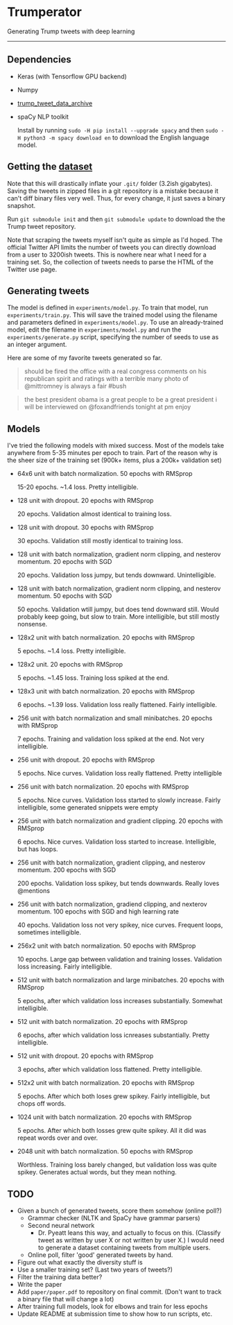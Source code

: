 # Trumperator

Generating Trump tweets with deep learning

---

## Dependencies

* Keras (with Tensorflow GPU backend)
* Numpy
* [trump_tweet_data_archive](http://www.trumptwitterarchive.com/)
* spaCy NLP toolkit

  Install by running `sudo -H pip install --upgrade spacy` and then `sudo -H python3 -m spacy download en` to download the English language model.

## Getting the [dataset](https://github.com/bpb27/trump_tweet_data_archive)

Note that this will drastically inflate your `.git/` folder (3.2ish gigabytes). Saving the tweets in zipped files in a git repository is a mistake because it can't diff binary files very well. Thus, for every change, it just saves a binary snapshot.

Run `git submodule init` and then `git submodule update` to download the the Trump tweet repository.

Note that scraping the tweets myself isn't quite as simple as I'd hoped. The official Twitter API limits the number of tweets you can directly download from a user to 3200ish tweets. This is nowhere near what I need for a training set. So, the collection of tweets needs to parse the HTML of the Twitter use page.

## Generating tweets

The model is defined in `experiments/model.py`. To train that model, run `experiments/train.py`. This will save the trained model using the filename and parameters defined in `experiments/model.py`. To use an already-trained model, edit the filename in `experiments/model.py` and run the `experiments/generate.py` script, specifying the number of seeds to use as an integer argument.

Here are some of my favorite tweets generated so far.

> should be fired the office with a real congress comments on his republican spirit and ratings with a terrible many photo of @mittromney is always a fair #bush

> the best president obama is a great people to be a great president i will be interviewed on @foxandfriends tonight at pm enjoy

## Models

I've tried the following models with mixed success. Most of the models take anywhere from 5-35 minutes per epoch to train. Part of the reason why is the sheer size of the training set (900k+ items, plus a 200k+ validation set)

* 64x6 unit with batch normalization. 50 epochs with RMSprop

  15-20 epochs. ~1.4 loss. Pretty intelligible.
* 128 unit with dropout. 20 epochs with RMSprop

  20 epochs. Validation almost identical to training loss.
* 128 unit with dropout. 30 epochs with RMSprop

  30 epochs. Validation still mostly identical to training loss.
* 128 unit with batch normalization, gradient norm clipping, and nesterov momentum. 20 epochs with SGD

  20 epochs. Validation loss jumpy, but tends downward. Unintelligible.
* 128 unit with batch normalization, gradient norm clipping, and nesterov momentum. 50 epochs with SGD

  50 epochs. Validation wtill jumpy, but does tend downward still. Would probably keep going, but slow to train. More intelligible, but still mostly nonsense.
* 128x2 unit with batch normalization. 20 epochs with RMSprop

  5 epochs. ~1.4 loss. Pretty intelligible.
* 128x2 unit. 20 epochs with RMSprop

  5 epochs. ~1.45 loss. Training loss spiked at the end.
* 128x3 unit with batch normalization. 20 epochs with RMSprop

  6 epochs. ~1.39 loss. Validation loss really flattened. Fairly intelligible.
* 256 unit with batch normalization and small minibatches. 20 epochs with RMSprop

  7 epochs. Training and validation loss spiked at the end. Not very intelligible.
* 256 unit with dropout. 20 epochs with RMSprop

  5 epochs. Nice curves. Validation loss really flattened. Pretty intelligible
* 256 unit with batch normalization. 20 epochs with RMSprop

  5 epochs. Nice curves. Validation loss started to slowly increase. Fairly intelligible, some generated snippets were empty
* 256 unit with batch normalization and gradient clipping. 20 epochs with RMSprop

  6 epochs. Nice curves. Validation loss started to increase. Intelligible, but has loops.
* 256 unit with batch normalization, gradient clipping, and nesterov momentum. 200 epochs with SGD

  200 epochs. Validation loss spikey, but tends downwards. Really loves @mentions
* 256 unit with batch normalization, gradiend clipping, and nexterov momentum. 100 epochs with SGD and high learning rate

  40 epochs. Validation loss not very spikey, nice curves. Frequent loops, sometimes intelligible.
* 256x2 unit with batch normalization. 50 epochs with RMSprop

  10 epochs. Large gap between validation and training losses. Validation loss increasing. Fairly intelligible.
* 512 unit with batch normalization and large minibatches. 20 epochs with RMSprop

  5 epochs, after which validation loss increases substantially. Somewhat intelligible.
* 512 unit with batch normalization. 20 epochs with RMSprop

  6 epochs, after which validation loss icnreases substantially. Pretty intelligible.
* 512 unit with dropout. 20 epochs with RMSprop

  3 epochs, after which validation loss flattened. Pretty intelligible.
* 512x2 unit with batch normalization. 20 epochs with RMSprop

  5 epochs. After which both loses grew spikey. Fairly intelligible, but chops off words.
* 1024 unit with batch normalization. 20 epochs with RMSprop

  5 epochs. After which both losses grew quite spikey. All it did was repeat words over and over.
* 2048 unit with batch normalization. 50 epochs with RMSprop

  Worthless. Training loss barely changed, but validation loss was quite spikey. Generates actual words, but they mean nothing.

## TODO

* Given a bunch of generated tweets, score them somehow (online poll?)
  * Grammar checker (NLTK and SpaCy have grammar parsers)
  * Second neural network
    * Dr. Pyeatt leans this way, and actually to focus on this. (Classify tweet as written by user X or not written by user X.) I would need to generate a dataset containing tweets from multiple users.
  * Online poll, filter 'good' generated tweets by hand.
* Figure out what exactly the diversity stuff is
* Use a smaller training set? (Last two years of tweets?)
* Filter the training data better?
* Write the paper
* Add `paper/paper.pdf` to repository on final commit. (Don't want to track a binary file that will change a lot)
* After training full models, look for elbows and train for less epochs
* Update README at submission time to show how to run scripts, etc.
